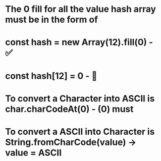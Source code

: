 # The 0 fill for all the value hash array must be in the form of 
# const hash = new Array(12).fill(0) - ✅
# const hash[12] = 0 - 🚫
# To convert a Character into ASCII is char.charCodeAt(0) - (0) must
# To convert a ASCII into Character is String.fromCharCode(value) -> value = ASCII